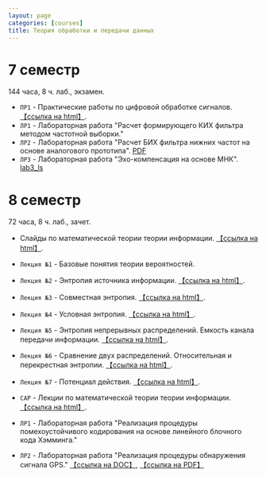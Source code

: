 ```yaml
---
layout: page
categories: [courses]
title: Теория обработки и передачи данных
---
```


# 7 семестр 
144 часа, 8 ч. лаб., экзамен.
 * `ПР1` - Практические работы по цифровой обработке сигналов. [【ссылка на html】](dsp_practice_2).
 * `ЛР1` - Лабораторная работа "Расчет формирующего КИХ фильтра методом частотной выборки."
 * `ЛР2` - Лабораторная работа "Расчет БИХ фильтра нижних частот на основе аналогового прототипа". [PDF](https://github.com/estel1/it6/blob/master/course_materials_umk/LAB_IIR/dsp_lab2.pdf)
 * `ЛР3` - Лабораторная работа "Эхо-компенсация на основе МНК". [lab3_ls](lab3_ls)

# 8 семестр 
72 часа, 8 ч. лаб., зачет.
 * Слайды по математической теории теории информации. [【ссылка на html】](topd_slides_stub).
 * `Лекция №1` - Базовые понятия теории вероятностей.
 * `Лекция №2` - Энтропия источника информации. [【ссылка на html】](https://colab.research.google.com/drive/1Q2DmgZgitmXRdwIyY0i5aciT_ecvaJWR?usp=sharing).
 * `Лекция №3` - Совместная энтропия. [【ссылка на html】](https://colab.research.google.com/drive/1zRJ74NziNix0nAQY_iUDMShDnxHlLaV6?usp=sharing).
 * `Лекция №4` - Условная энтропия. [【ссылка на html】](https://colab.research.google.com/drive/1rNpIc-t2I2HddTjDe8f8HN_uo0zFUNLc?usp=sharing).
 * `Лекция №5` - Энтропия непрерывных распределений. Емкость канала передачи информации. [【ссылка на html】](https://colab.research.google.com/drive/11jGNECvtqWFd83I0QDpw7Ccti-QCircY?usp=sharing).
 * `Лекция №6` - Сравнение двух распределений. Относительная и перекрестная энтропии. [【ссылка на html】](https://colab.research.google.com/drive/11uAUmt9xgTkZAUBxABA8HFicXczwDZzo?usp=sharing).
 * `Лекция №7` - Потенциал действия. [【ссылка на html】](https://colab.research.google.com/drive/1Uoxfwr17Dn53ORETseYd3ZELYqBoH7D1?usp=sharing).
 

 * `CAP` - Лекции по математической теории теории информации. [【ссылка на html】](topd_lect_stub).
 * `ЛР1` - Лабораторная работа "Реализация процедуры помехоустойчивого кодирования на основе линейного блочного кода Хэмминга."
 * `ЛР2` - Лабораторная работа "Реализация процедуры обнаружения сигнала GPS." [【ссылка на DOC】](https://github.com/estel1/it6/blob/master/course_materials_umk/lab1_topd.docx?raw=true), [【ссылка на PDF】](https://github.com/estel1/it6/blob/master/course_materials_umk/lab1_topd.pdf)

